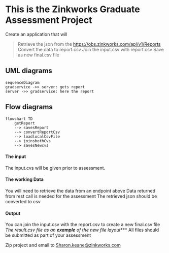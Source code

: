 # This is the Zinkworks Graduate Assessment Project
Create an application that will

>Retrieve the json from the https://obs.zinkworks.com/api/v1/Reports
>Convert the data to report.csv
>Join the input.csv with report.csv
>Save as new final.csv file

## UML diagrams
```mermaid
sequenceDiagram
gradservice ->> server: gets report 
server ->> gradservice: here the report
```
## Flow diagrams
```mermaid
flowchart TD
    getReport 
    --> savesReport
    --> convertReportCsv
    --> loadlocalCsvFile
    --> joinsbothCvs
    --> savesNewcvs
```


#### The input 
The input.cvs will be given prior to assessment.

#### The working Data 
You will need to retrieve the data from an endpoint above
Data returned from rest call is needed for the assessment
The retrieved json should be converted to csv

#### Output 
You can join the input.csv with the report.csv to create a new final.csv file
*The result.csv file as an **example** of the new file layout****
All files should be submitted as part of your assessment

Zip project and email to
Sharon.keane@zinkworks.com
